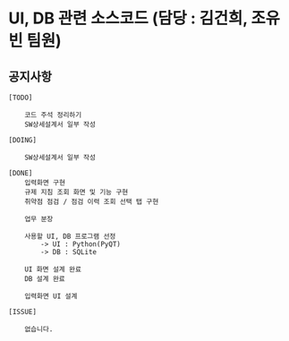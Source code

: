 # UI, DB 관련 소스코드 (담당 : 김건희, 조유빈 팀원)

## 공지사항

```
[TODO]

    코드 주석 정리하기
    SW상세설계서 일부 작성

[DOING]

    SW상세설계서 일부 작성

[DONE]
    입력화면 구현
    규제 지침 조회 화면 및 기능 구현
    취약점 점검 / 점검 이력 조회 선택 탭 구현

    업무 분장

    사용할 UI, DB 프로그램 선정
        -> UI : Python(PyQT)
        -> DB : SQLite

    UI 화면 설계 완료
    DB 설계 완료

    입력화면 UI 설계

[ISSUE]

    없습니다.
```

